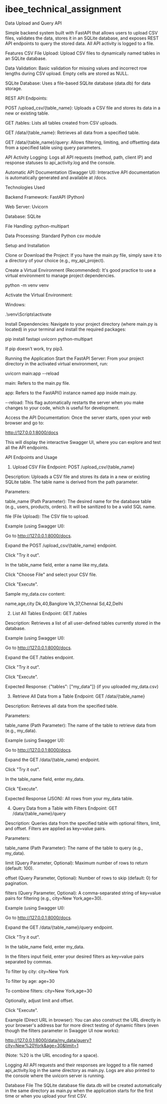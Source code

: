 # ibee_technical_assignment

Data Upload and Query API


Simple backend system built with FastAPI that allows users to upload CSV files, validates the data, stores it in an SQLite database, and exposes REST API endpoints to query the stored data. All API activity is logged to a file.


Features
CSV File Upload: Upload CSV files to dynamically named tables in an SQLite database.

Data Validation: Basic validation for missing values and incorrect row lengths during CSV upload. Empty cells are stored as NULL.

SQLite Database: Uses a file-based SQLite database (data.db) for data storage.


REST API Endpoints:

POST /upload_csv/{table_name}: Uploads a CSV file and stores its data in a new or existing table.

GET /tables: Lists all tables created from CSV uploads.

GET /data/{table_name}: Retrieves all data from a specified table.

GET /data/{table_name}/query: Allows filtering, limiting, and offsetting data from a specified table using query parameters.

API Activity Logging: Logs all API requests (method, path, client IP) and response statuses to api_activity.log and the console.

Automatic API Documentation (Swagger UI): Interactive API documentation is automatically generated and available at /docs.


Technologies Used

Backend Framework: FastAPI (Python)

Web Server: Uvicorn

Database: SQLite

File Handling: python-multipart

Data Processing: Standard Python csv module


Setup and Installation

Clone or Download the Project:
If you have the main.py file, simply save it to a directory of your choice (e.g., my_api_project).

Create a Virtual Environment (Recommended):
It's good practice to use a virtual environment to manage project dependencies.

python -m venv venv

Activate the Virtual Environment:

Windows:

.\venv\Scripts\activate

Install Dependencies:
Navigate to your project directory (where main.py is located) in your terminal and install the required packages:

pip install fastapi uvicorn python-multipart

If pip doesn't work, try pip3.

Running the Application
Start the FastAPI Server:
From your project directory in the activated virtual environment, run:

uvicorn main:app --reload

main: Refers to the main.py file.

app: Refers to the FastAPI() instance named app inside main.py.

--reload: This flag automatically restarts the server when you make changes to your code, which is useful for development.



Access the API Documentation:
Once the server starts, open your web browser and go to:

http://127.0.0.1:8000/docs

This will display the interactive Swagger UI, where you can explore and test all the API endpoints.

API Endpoints and Usage
1. Upload CSV File
Endpoint: POST /upload_csv/{table_name}

Description: Uploads a CSV file and stores its data in a new or existing SQLite table. The table name is derived from the path parameter.

Parameters:

table_name (Path Parameter): The desired name for the database table (e.g., users, products, orders). It will be sanitized to be a valid SQL name.

file (File Upload): The CSV file to upload.

Example (using Swagger UI):

Go to http://127.0.0.1:8000/docs.

Expand the POST /upload_csv/{table_name} endpoint.

Click "Try it out".

In the table_name field, enter a name like my_data.

Click "Choose File" and select your CSV file.

Click "Execute".

Sample my_data.csv content:

name,age,city
Dk,40,Banglore
Vk,37,Chennai
Sd,42,Delhi

2. List All Tables
Endpoint: GET /tables

Description: Retrieves a list of all user-defined tables currently stored in the database.

Example (using Swagger UI):

Go to http://127.0.0.1:8000/docs.

Expand the GET /tables endpoint.

Click "Try it out".

Click "Execute".

Expected Response: {"tables": ["my_data"]} (if you uploaded my_data.csv)

3. Retrieve All Data from a Table
Endpoint: GET /data/{table_name}

Description: Retrieves all data from the specified table.

Parameters:

table_name (Path Parameter): The name of the table to retrieve data from (e.g., my_data).

Example (using Swagger UI):

Go to http://127.0.0.1:8000/docs.

Expand the GET /data/{table_name} endpoint.

Click "Try it out".

In the table_name field, enter my_data.

Click "Execute".

Expected Response (JSON): All rows from your my_data table.

4. Query Data from a Table with Filters
Endpoint: GET /data/{table_name}/query

Description: Queries data from the specified table with optional filters, limit, and offset. Filters are applied as key=value pairs.

Parameters:

table_name (Path Parameter): The name of the table to query (e.g., my_data).

limit (Query Parameter, Optional): Maximum number of rows to return (default: 100).

offset (Query Parameter, Optional): Number of rows to skip (default: 0) for pagination.

filters (Query Parameter, Optional): A comma-separated string of key=value pairs for filtering (e.g., city=New York,age=30).

Example (using Swagger UI):

Go to http://127.0.0.1:8000/docs.

Expand the GET /data/{table_name}/query endpoint.

Click "Try it out".

In the table_name field, enter my_data.

In the filters input field, enter your desired filters as key=value pairs separated by commas.

To filter by city: city=New York

To filter by age: age=30

To combine filters: city=New York,age=30

Optionally, adjust limit and offset.

Click "Execute".

Example (Direct URL in browser):
You can also construct the URL directly in your browser's address bar for more direct testing of dynamic filters (even though the filters parameter in Swagger UI now works):

http://127.0.0.1:8000/data/my_data/query?city=New%20York&age=30&limit=1

(Note: %20 is the URL encoding for a space).

Logging
All API requests and their responses are logged to a file named api_activity.log in the same directory as main.py. Logs are also printed to the console where the uvicorn server is running.

Database File
The SQLite database file data.db will be created automatically in the same directory as main.py when the application starts for the first time or when you upload your first CSV.
